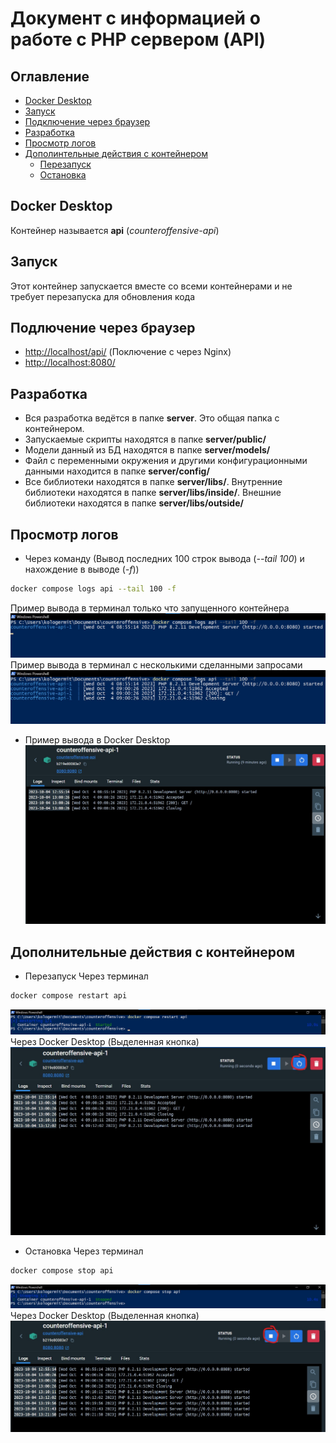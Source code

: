 # Документ с информацией о работе с PHP сервером (API)
## Оглавление
+ [Docker Desktop](#docker-desktop)
+ [Запуск](#start)
+ [Подключение через браузер](#browser-connection)
+ [Разработка](#dev)
+ [Просмотр логов](#logs-view)
+ [Дополинтельные действия с контейнером](#other-moves)
	+ [Перезапуск](#restart)
	+ [Остановка](#stop)
<a name="docker-desktop"></a>
## Docker Desktop
Контейнер называется **api** (*counteroffensive-api*)
<a name="start"></a>
## Запуск
Этот контейнер запускается вместе со всеми контейнерами и не требует перезапуска для обновления кода
<a name="browser-connection"></a>
## Подлючение через браузер
+ [http://localhost/api/](http://localhost/api/) (Поключение с через Nginx)
+ [http://localhost:8080/](http://localhost:8080/)
<a name="dev"></a>
## Разработка
+ Вся разработка ведётся в папке **server**. Это общая папка с контейнером. 
+ Запускаемые скрипты находятся в папке **server/public/**
+ Модели данный из БД находятся в папке **server/models/**
+ Файл с переменными окружения и другими конфигурационными данными находится в папке **server/config/**
+ Все библиотеки находятся в папке **server/libs/**. Внутренние библиотеки находятся в папке **server/libs/inside/**. Внешние библиотеки находятся в папке **server/libs/outside/**
<a name="logs-view"></a>
## Просмотр логов
+ Через команду (Вывод последних 100 строк вывода (*--tail 100*) и нахождение в выводе (*-f*))
```bash
docker compose logs api --tail 100 -f
```
Пример вывода в терминал только что запущенного контейнера
![Пример вывода в терминал](images/api/cmd-logs-example.jpg)
Пример вывода в терминал с несколькими сделанными запросами
![Пример вывода в терминал](images/api/cmd-logs-example2.jpg)
+ Пример вывода в Docker Desktop 
![Пример вывода в Docker Desktop](images/api/docker-desktop-logs-example.jpg)
<a name="other-moves"></a>
## Дополнительные действия с контейнером
<a name="restart"></a>
+ Перезапуск
Через терминал
```bash
docker compose restart api
```
![Пример перезапуска контейнера через терминал](images/api/cmd-container-restart-example.jpg)
Через Docker Desktop (Выделенная кнопка)
![Пример перезапуска контейнера через Docker Desktop](images/api/docker-desktop-restart-container-example.jpg)
<a name="stop"></a>
+ Остановка
Через терминал
```bash
docker compose stop api
```
![Пример остановки контейнера через терминал](images/api/cmd-container-stop-example.jpg)
Через Docker Desktop (Выделенная кнопка)
![Пример остановки контейнера через Docker Desktop](images/api/docker-desktop-stop-container-example.jpg)